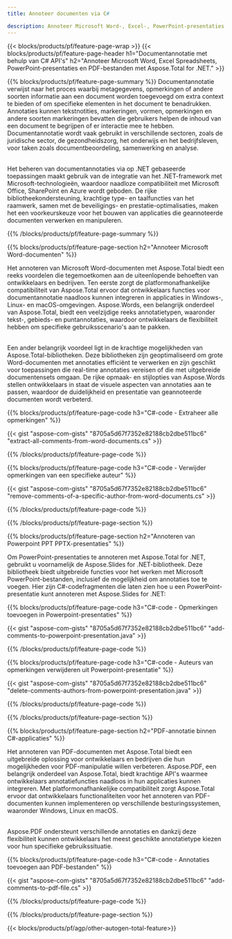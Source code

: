 ```yaml
---
title: Annoteer documenten via C# 

description: Annoteer Microsoft Word-, Excel-, PowerPoint-presentaties en PDF-bestanden via uw C#-applicatie. Beheer annotaties eenvoudig.
---
```


{{< blocks/products/pf/feature-page-wrap >}}
{{< blocks/products/pf/feature-page-header h1="Documentannotatie met behulp van C# API's" h2="Annoteer Microsoft Word, Excel Spreadsheets, PowerPoint-presentaties en PDF-bestanden met Aspose.Total for .NET." >}}

{{% blocks/products/pf/feature-page-summary %}}
Documentannotatie verwijst naar het proces waarbij metagegevens, opmerkingen of andere soorten informatie aan een document worden toegevoegd om extra context te bieden of om specifieke elementen in het document te benadrukken. Annotaties kunnen tekstnotities, markeringen, vormen, opmerkingen en andere soorten markeringen bevatten die gebruikers helpen de inhoud van een document te begrijpen of er interactie mee te hebben. Documentannotatie wordt vaak gebruikt in verschillende sectoren, zoals de juridische sector, de gezondheidszorg, het onderwijs en het bedrijfsleven, voor taken zoals documentbeoordeling, samenwerking en analyse. <br /><br />

Het beheren van documentannotaties via op .NET gebaseerde toepassingen maakt gebruik van de integratie van het .NET-framework met Microsoft-technologieën, waardoor naadloze compatibiliteit met Microsoft Office, SharePoint en Azure wordt geboden. De rijke bibliotheekondersteuning, krachtige type- en taalfuncties van het raamwerk, samen met de beveiligings- en prestatie-optimalisaties, maken het een voorkeurskeuze voor het bouwen van applicaties die geannoteerde documenten verwerken en manipuleren. 

{{% /blocks/products/pf/feature-page-summary  %}}

{{% blocks/products/pf/feature-page-section  h2="Annoteer Microsoft Word-documenten" %}}

Het annoteren van Microsoft Word-documenten met Aspose.Total biedt een reeks voordelen die tegemoetkomen aan de uiteenlopende behoeften van ontwikkelaars en bedrijven. Ten eerste zorgt de platformonafhankelijke compatibiliteit van Aspose.Total ervoor dat ontwikkelaars functies voor documentannotatie naadloos kunnen integreren in applicaties in Windows-, Linux- en macOS-omgevingen. Aspose.Words, een belangrijk onderdeel van Aspose.Total, biedt een veelzijdige reeks annotatietypen, waaronder tekst-, gebieds- en puntannotaties, waardoor ontwikkelaars de flexibiliteit hebben om specifieke gebruiksscenario's aan te pakken. <br /><br />

Een ander belangrijk voordeel ligt in de krachtige mogelijkheden van Aspose.Total-bibliotheken. Deze bibliotheken zijn geoptimaliseerd om grote Word-documenten met annotaties efficiënt te verwerken en zijn geschikt voor toepassingen die real-time annotaties vereisen of die met uitgebreide documentensets omgaan. De rijke opmaak- en stijlopties van Aspose.Words stellen ontwikkelaars in staat de visuele aspecten van annotaties aan te passen, waardoor de duidelijkheid en presentatie van geannoteerde documenten wordt verbeterd. 

{{% blocks/products/pf/feature-page-code h3="C#-code - Extraheer alle opmerkingen" %}}

{{< gist "aspose-com-gists" "8705a5d67f7352e82188cb2dbe511bc6" "extract-all-comments-from-word-documents.cs" >}}

{{% /blocks/products/pf/feature-page-code  %}}

{{% blocks/products/pf/feature-page-code h3="C#-code - Verwijder opmerkingen van een specifieke auteur" %}}

{{< gist "aspose-com-gists" "8705a5d67f7352e82188cb2dbe511bc6" "remove-comments-of-a-specific-author-from-word-documents.cs" >}}

{{% /blocks/products/pf/feature-page-code  %}}

{{% /blocks/products/pf/feature-page-section %}}

{{% blocks/products/pf/feature-page-section  h2="Annoteren van Powerpoint PPT PPTX-presentaties" %}}

Om PowerPoint-presentaties te annoteren met Aspose.Total for .NET, gebruikt u voornamelijk de Aspose.Slides for .NET-bibliotheek. Deze bibliotheek biedt uitgebreide functies voor het werken met Microsoft PowerPoint-bestanden, inclusief de mogelijkheid om annotaties toe te voegen. Hier zijn C#-codefragmenten die laten zien hoe u een PowerPoint-presentatie kunt annoteren met Aspose.Slides for .NET:<br />

{{% blocks/products/pf/feature-page-code h3="C#-code - Opmerkingen toevoegen in Powerpoint-presentaties" %}}

{{< gist "aspose-com-gists" "8705a5d67f7352e82188cb2dbe511bc6" "add-comments-to-powerpoint-presentation.java" >}}

{{% /blocks/products/pf/feature-page-code  %}}

{{% blocks/products/pf/feature-page-code h3="C#-code - Auteurs van opmerkingen verwijderen uit Powerpoint-presentatie" %}}

{{< gist "aspose-com-gists" "8705a5d67f7352e82188cb2dbe511bc6" "delete-comments-authors-from-powerpoint-presentation.java" >}}

{{% /blocks/products/pf/feature-page-code  %}}

{{% /blocks/products/pf/feature-page-section %}}

{{% blocks/products/pf/feature-page-section  h2="PDF-annotatie binnen C#-applicaties" %}}

Het annoteren van PDF-documenten met Aspose.Total biedt een uitgebreide oplossing voor ontwikkelaars en bedrijven die hun mogelijkheden voor PDF-manipulatie willen verbeteren. Aspose.PDF, een belangrijk onderdeel van Aspose.Total, biedt krachtige API's waarmee ontwikkelaars annotatiefuncties naadloos in hun applicaties kunnen integreren. Met platformonafhankelijke compatibiliteit zorgt Aspose.Total ervoor dat ontwikkelaars functionaliteiten voor het annoteren van PDF-documenten kunnen implementeren op verschillende besturingssystemen, waaronder Windows, Linux en macOS.<br /><br />

Aspose.PDF ondersteunt verschillende annotaties en dankzij deze flexibiliteit kunnen ontwikkelaars het meest geschikte annotatietype kiezen voor hun specifieke gebruikssituatie. 

{{% blocks/products/pf/feature-page-code h3="C#-code - Annotaties toevoegen aan PDF-bestanden" %}}

{{< gist "aspose-com-gists" "8705a5d67f7352e82188cb2dbe511bc6" "add-comments-to-pdf-file.cs" >}}

{{% /blocks/products/pf/feature-page-code  %}}

{{% /blocks/products/pf/feature-page-section %}}

{{< blocks/products/pf/agp/other-autogen-total-feature>}}